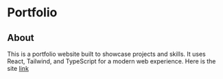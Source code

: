 # Portfolio #

## About ##
This is a portfolio website built to showcase projects and skills.
It uses React, Tailwind, and TypeScript for a modern web experience.
Here is the site [link](https://alexautumns.github.io)